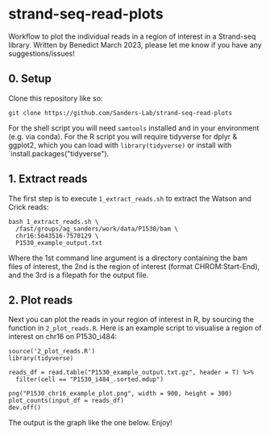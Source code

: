 # strand-seq-read-plots
Workflow to plot the individual reads in a region of interest in a Strand-seq library. Written by Benedict March 2023, please let me know if you have any suggestions/issues!

## 0. Setup

Clone this repository like so:
```
git clone https://github.com/Sanders-Lab/strand-seq-read-plots
```

For the shell script you will need `samtools` installed and in your environment (e.g. via conda).
For the R script you will require tidyverse for dplyr & ggplot2, which you can load with `library(tidyverse)` or install with `install.packages("tidyverse").

## 1. Extract reads

The first step is to execute `1_extract_reads.sh` to extract the Watson and Crick reads:

```
bash 1_extract_reads.sh \
  /fast/groups/ag_sanders/work/data/P1530/bam \
  chr16:5643516-7570129 \
  P1530_example_output.txt
```
Where the 1st command line argument is a directory containing the bam files of interest, the 2nd is the region of interest (format CHROM:Start-End), and the 3rd is a filepath for the output file.

## 2. Plot reads

Next you can plot the reads in your region of interest in R, by sourcing the function in `2_plot_reads.R`.
Here is an example script to visualise a region of interest on chr16 on P1530_i484:

```
source('2_plot_reads.R')
library(tidyverse)

reads_df = read.table("P1530_example_output.txt.gz", header = T) %>%
  filter(cell == "P1530_i484_.sorted.mdup")
  
png("P1530_chr16_example_plot.png", width = 900, height = 300)
plot_counts(input_df = reads_df)
dev.off()
```
The output is the graph like the one below. Enjoy!
